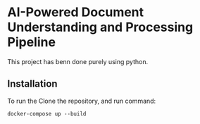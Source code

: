 # AI-Powered Document Understanding and Processing Pipeline

This project has benn done purely using python.

## Installation
To run the Clone the repository, and run command:
    
    docker-compose up --build



